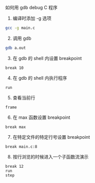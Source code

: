 如何用  gdb debug C 程序

1. 编译时添加 -g 选项

  ```bash
  gcc -g main.c
  ```

2. 调用 gdb

  ```bash
  gdb a.out
  ```

3. 在 gdb 的 shell 内设置 breakpoint

  ```gdb
  break 10
  ```

4. 在 gdb 的 shell 内执行程序

  ```gdb
  run
  ```

5. 查看当前行

  ```gdb
  frame
  ```

6. 在 max 函数设置 breakpoint

  ```gdb
  break max
  ```

7. 在特定文件的特定行号设置 breakpoint

  ```gdb
  break main.c:8
  ```

8. 按行浏览的时候进入一个子函数流演示

  ```gdb
  break 12
  run
  step
  ```
